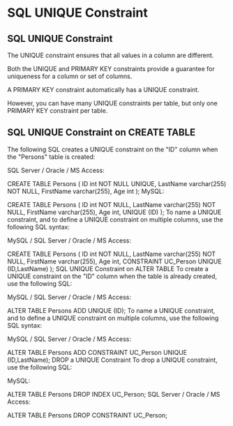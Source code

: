 
# SQL UNIQUE Constraint

## SQL UNIQUE Constraint

The UNIQUE constraint ensures that all values in a column are different.

Both the UNIQUE and PRIMARY KEY constraints provide a guarantee for uniqueness for a column or set of columns.

A PRIMARY KEY constraint automatically has a UNIQUE constraint.

However, you can have many UNIQUE constraints per table, but only one PRIMARY KEY constraint per table.

## SQL UNIQUE Constraint on CREATE TABLE

The following SQL creates a UNIQUE constraint on the "ID" column when the "Persons" table is created:

SQL Server / Oracle / MS Access:

CREATE TABLE Persons (
    ID int NOT NULL UNIQUE,
    LastName varchar(255) NOT NULL,
    FirstName varchar(255),
    Age int
);
MySQL:

CREATE TABLE Persons (
    ID int NOT NULL,
    LastName varchar(255) NOT NULL,
    FirstName varchar(255),
    Age int,
    UNIQUE (ID)
);
To name a UNIQUE constraint, and to define a UNIQUE constraint on multiple columns, use the following SQL syntax:

MySQL / SQL Server / Oracle / MS Access:

CREATE TABLE Persons (
    ID int NOT NULL,
    LastName varchar(255) NOT NULL,
    FirstName varchar(255),
    Age int,
    CONSTRAINT UC_Person UNIQUE (ID,LastName)
);
SQL UNIQUE Constraint on ALTER TABLE
To create a UNIQUE constraint on the "ID" column when the table is already created, use the following SQL:

MySQL / SQL Server / Oracle / MS Access:

ALTER TABLE Persons
ADD UNIQUE (ID);
To name a UNIQUE constraint, and to define a UNIQUE constraint on multiple columns, use the following SQL syntax:

MySQL / SQL Server / Oracle / MS Access:

ALTER TABLE Persons
ADD CONSTRAINT UC_Person UNIQUE (ID,LastName);
DROP a UNIQUE Constraint
To drop a UNIQUE constraint, use the following SQL:

MySQL:

ALTER TABLE Persons
DROP INDEX UC_Person;
SQL Server / Oracle / MS Access:

ALTER TABLE Persons
DROP CONSTRAINT UC_Person;